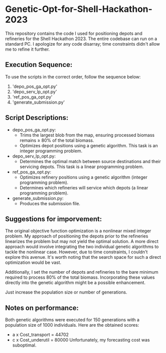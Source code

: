 # Genetic-Opt-for-Shell-Hackathon-2023
This repository contains the code I used for positioning depots and refineries for the Shell Hackathon 2023. The entire codebase can run on a standard PC. I apologize for any code disarray; time constraints didn't allow me to refine it further.

## Execution Sequence:
To use the scripts in the correct order, follow the sequence below:
1. 'depo_pos_ga_opt.py'
2. 'depo_serv_lp_opt.py'
3. 'ref_pos_ga_opt.py'
4. 'generate_submission.py'

## Script Descriptions:
* depo_pos_ga_opt.py:
    * Trims the largest blob from the map, ensuring processed biomass remains ≥ 80% of the total biomass.
    * Optimizes depot positions using a genetic algorithm. This task is an integer programming problem.
* depo_serv_lp_opt.py:
    * Determines the optimal match between source destinations and their servicing depots. This task is a linear programming problem.
* ref_pos_ga_opt.py:
    * Optimizes refinery positions using a genetic algorithm (integer programming problem).
    * Determines which refineries will service which depots (a linear programming problem).
* generate_submission.py:
    * Produces the submission file.

## Suggestions for imporvement:
The original objective function optimization is a nonlinear mixed integer problem. My approach of positioning the depots prior to the refineries linearizes the problem but may not yield the optimal solution. A more direct approach would involve integrating the two individual genetic algorithms to tackle the nonlinear case. However, due to time constraints, I couldn't explore this avenue. It's worth noting that the search space for such a direct optimization would be vast.

Additionally, I set the number of depots and refineries to the bare minimum required to process 80% of the total biomass. Incorporating these values directly into the genetic algorithm might be a possible enhancement.

Just increase the population size or number of generations.

## Notes on performance:
Both genetic algorithms were executed for 150 generations with a population size of 1000 individuals. Here are the obtained scores:
* a x Cost_transport = 44702
* c x Cost_underutil = 80000
Unfortunately, my forecasting cost was suboptimal.

